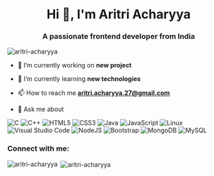 <head>
  <script src="https://kit.fontawesome.com/f7187ce1e1.js" crossorigin="anonymous"></script>
  </head>
  <body>
<h1 align="center">Hi 👋, I'm Aritri Acharyya</h1>
<h3 align="center">A passionate frontend developer from India</h3>

<p align="left"> <img src="https://komarev.com/ghpvc/?username=aritri-acharyya&label=Profile%20views&color=0e75b6&style=flat" alt="aritri-acharyya" /> </p>

- 🔭 I’m currently working on **new project**

- 🌱 I’m currently learning **new technologies**

- 📫 How to reach me **aritri.acharyya.27@gmail.com**

- 💬 Ask me about 
  <p>
  </p>
![C](https://img.shields.io/badge/c-%2300599C.svg?style=for-the-badge&logo=c&logoColor=white)
![C++](https://img.shields.io/badge/c++-%2300599C.svg?style=for-the-badge&logo=c%2B%2B&logoColor=white)
![HTML5](https://img.shields.io/badge/html5-%23E34F26.svg?style=for-the-badge&logo=html5&logoColor=white)
![CSS3](https://img.shields.io/badge/css3-%231572B6.svg?style=for-the-badge&logo=css3&logoColor=white)
![Java](https://img.shields.io/badge/java-%23ED8B00.svg?style=for-the-badge&logo=openjdk&logoColor=white)
![JavaScript](https://img.shields.io/badge/javascript-%23323330.svg?style=for-the-badge&logo=javascript&logoColor=%23F7DF1E)
![Linux](https://img.shields.io/badge/Linux-FCC624?style=for-the-badge&logo=linux&logoColor=black)
![Visual Studio Code](https://img.shields.io/badge/Visual%20Studio%20Code-0078d7.svg?style=for-the-badge&logo=visual-studio-code&logoColor=white)
![NodeJS](https://img.shields.io/badge/node.js-6DA55F?style=for-the-badge&logo=node.js&logoColor=white)
![Bootstrap](https://img.shields.io/badge/bootstrap-%238511FA.svg?style=for-the-badge&logo=bootstrap&logoColor=white)
![MongoDB](https://img.shields.io/badge/MongoDB-%234ea94b.svg?style=for-the-badge&logo=mongodb&logoColor=white)
![MySQL](https://img.shields.io/badge/mysql-%2300f.svg?style=for-the-badge&logo=mysql&logoColor=white)

<h3 align="left">Connect with me:</h3>
<p align="left">
  
<a href="https://github.com/aritri-acharyya"><i class="fab fa-github"></i></a>
  
<a href="https://linkedin.com/in/aritri acharyya"><i class="fab fa-linkedin-in"></i></a>

<a href="https://instagram.com/ar_i_tri"><i class="fab fa-instagram"></i></a>
</p>



<p><img align="left" src="https://github-readme-stats.vercel.app/api/top-langs?username=aritri-acharyya&show_icons=true&locale=en&layout=compact" alt="aritri-acharyya" /></p>

<p>&nbsp;<img align="center" src="https://github-readme-stats.vercel.app/api?username=aritri-acharyya&show_icons=true&locale=en" alt="aritri-acharyya" /></p>
  </body>
